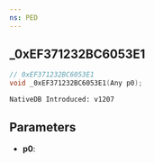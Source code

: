 ```yaml
---
ns: PED
---
```

## _0xEF371232BC6053E1

```c
// 0xEF371232BC6053E1
void _0xEF371232BC6053E1(Any p0);
```

```
NativeDB Introduced: v1207
```

## Parameters
* **p0**:
